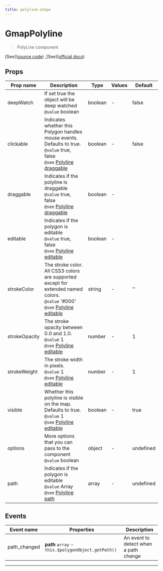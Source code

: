 ```yaml
---
title: polyline-shape
---
```


  # GmapPolyline

  
  > PolyLine component
  
  
  
  
  
  [See]([source code](/guide/polyline.html#source-code))
,[See]([official docs](https://developers.google.com/maps/documentation/javascript/reference/polygon?hl=es#Polyline))

  

  
## Props

  | Prop name     | Description | Type      | Values      | Default     |
  | ------------- | ----------- | --------- | ----------- | ----------- |
  | deepWatch | If set true the object will be deep watched<br/>`@value` boolean | boolean | - | false |
| clickable | Indicates whether this Polygon handles mouse events. Defaults to true.<br/>`@value` true, false<br/>`@see` [Polyline draggable](https://developers.google.com/maps/documentation/javascript/reference/polygon?hl=es#PolylineOptions.clickable) | boolean | - | false |
| draggable | Indicates if the polyline is draggable<br/>`@value` true, false<br/>`@see` [Polyline draggable](https://developers.google.com/maps/documentation/javascript/reference/polygon?hl=es#PolylineOptions.draggable) | boolean | - |  |
| editable | Indicates if the polygon is editable<br/>`@value` true, false<br/>`@see` [Polyline editable](https://developers.google.com/maps/documentation/javascript/reference/polygon?hl=es#PolylineOptions.editable) | boolean | - |  |
| strokeColor | The stroke color. All CSS3 colors are supported except for extended named colors.<br/>`@value` '#000'<br/>`@see` [Polyline editable](https://developers.google.com/maps/documentation/javascript/reference/polygon?hl=es#PolylineOptions.strokeColor) | string | - | '' |
| strokeOpacity | The stroke opacity between 0.0 and 1.0.<br/>`@value` 1<br/>`@see` [Polyline editable](https://developers.google.com/maps/documentation/javascript/reference/polygon?hl=es#PolylineOptions.strokeOpacity) | number | - | 1 |
| strokeWeight | The stroke width in pixels.<br/>`@value` 1<br/>`@see` [Polyline editable](https://developers.google.com/maps/documentation/javascript/reference/polygon?hl=es#PolylineOptions.strokeWeight) | number | - | 1 |
| visible | Whether this polyline is visible on the map. Defaults to true.<br/>`@value` 1<br/>`@see` [Polyline editable](https://developers.google.com/maps/documentation/javascript/reference/polygon?hl=es#PolylineOptions.visible) | boolean | - | true |
| options | More options that you can pass to the component<br/>`@value` boolean | object | - | undefined |
| path | Indicates if the polygon is editable<br/>`@value` Array<br/>`@see` [Polyline path](https://developers.google.com/maps/documentation/javascript/reference/polygon?hl=es#PolylineOptions.path) | array | - | undefined |

  
  
  
## Events

  | Event name     | Properties     | Description  |
  | -------------- |--------------- | -------------|
  | path_changed | **path** `array` - `this.$polygonObject.getPath()` | An event to detect when a path change

  
  
  ---


  
  
